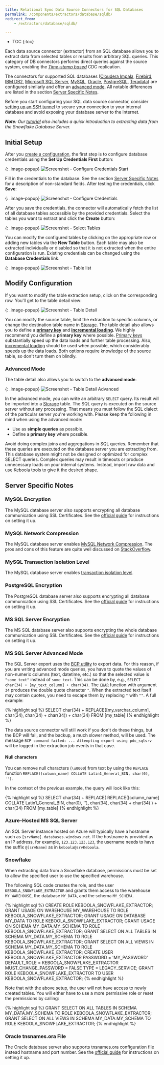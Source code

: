 ```yaml
---
title: Relational Sync Data Source Connectors for SQL Databases
permalink: /components/extractors/database/sqldb/
redirect_from:
    - /extractors/database/sqldb/

---
```


* TOC
{:toc}

Each data source connector (extractor) from an SQL database allows you to extract data from selected tables or results from arbitrary SQL queries. 
This category of DB connectors performs direct queries against the source system, enabling the [_Time-stamp based_](/components/extractors/database/#incremental-fetching) CDC replication.

The connectors for supported SQL databases ([Cloudera Impala](https://www.cloudera.com/products/open-source/apache-hadoop/impala.html), 
[Firebird](http://www.firebirdsql.org/), [IBM DB2](https://www.ibm.com/analytics/db2), 
[Microsoft SQL Server](https://www.microsoft.com/en-us/sql-server/), [MySQL](https://www.mysql.com/),
[Oracle](https://www.oracle.com/index.html), [PostgreSQL](https://www.postgresql.org/), [Teradata](https://www.teradata.com/)) are configured
similarly and offer an [advanced mode](/components/extractors/database/sqldb/#advanced-mode). All notable differences are listed 
in the section [Server Specific Notes](#server-specific-notes).

Before you start configuring your SQL data source connector, consider [setting up an SSH tunnel](/components/extractors/database/#connecting-to-database) to secure your connection to your internal database and 
avoid exposing your database server to the Internet.

***Note:** Our [tutorial](/tutorial/load/database/) also includes a quick introduction to extracting data from the Snowflake Database Server.*

## Initial Setup
After you [create a configuration](/components/#creating-component-configuration), the first step is to configure database credentials using the **Set Up Credentials First** button:

{: .image-popup}
![Screenshot - Configure Credentials Start](/components/extractors/database/sqldb/sqldb-1.png)

Fill in the credentials to the database. See the section [Server Specific Notes](#server-specific-notes) for a description of non-standard fields.
After testing the credentials, click **Save**:

{: .image-popup}
![Screenshot - Configure Credentials](/components/extractors/database/sqldb/sqldb-2.png)

After you save the credentials, the connector will automatically fetch the list of all database tables accessible by the provided credentials.
Select the tables you want to extract and click the **Create** button:

{: .image-popup}
![Screenshot - Select Tables](/components/extractors/database/sqldb/sqldb-3.png)

You can modify the configured tables by clicking on the appropriate row or adding new tables via the **New Table** button.
Each table may also be extracted individually or disabled so that it is not extracted when the entire configuration is run.
Existing credentials can be changed using the **Database Credentials** link.

{: .image-popup}
![Screenshot - Table list](/components/extractors/database/sqldb/sqldb-4.png)

## Modify Configuration
If you want to modify the table extraction setup, click on the corresponding row. You'll get to the table detail view:

{: .image-popup}
![Screenshot - Table Detail](/components/extractors/database/sqldb/sqldb-5.png)

You can modify the source table, limit the extraction to specific columns, or change the destination table name in
[Storage](/storage/). The table detail also allows you to define a [**primary key**](/storage/tables/#primary-keys)
and [**incremental loading**](/storage/tables/#incremental-loading).
We highly recommend you define a **primary key** where possible. [Primary keys](/storage/tables/#primary-keys) substantially
speed up the data loads and further table processing. Also, [incremental loading](/storage/tables/#incremental-loading) should be used when possible, which considerably speeds up the data loads.
Both options require knowledge of the source table, so don't turn them on blindly.

### Advanced Mode
The table detail also allows you to switch to the **advanced mode**:

{: .image-popup}
![Screenshot - Table Detail Advanced](/components/extractors/database/sqldb/sqldb-6.png)

In the advanced mode, you can write an arbitrary `SELECT` query. Its result will be imported into a
[Storage](/storage/) table. The SQL query is executed on the source server without any processing. That means you must 
follow the SQL dialect of the particular server you're working with.
Please keep the following in mind when using the advanced mode:

- Use as **simple queries** as possible.
- Define a **primary key** where possible.

Avoid doing complex joins and aggregations in SQL queries.
Remember that these queries are executed on the database server you are extracting from.
This database system might not be designed or optimized for complex SELECT queries.
Complex queries may result in timeouts or produce unnecessary loads on your internal systems.
Instead, import raw data and use Keboola tools to give it the desired shape.

## Server Specific Notes

### MySQL Encryption
The MySQL database server also supports encrypting all database communication using SSL Certificates. See the
[official guide](https://dev.mysql.com/doc/refman/5.7/en/creating-ssl-files-using-openssl.html) for instructions on setting it up.

### MySQL Network Compression
The MySQL database server enables [MySQL Network Compression](https://dev.mysql.com/doc/refman/5.7/en/group-replication-message-compression.html). The pros and cons
of this feature are quite well discussed on [StackOverflow](https://stackoverflow.com/questions/2506460/when-should-i-use-mysql-compressed-protocol).

### MySQL Transaction Isolation Level
The MySQL database server enables [transaction isolation level](https://dev.mysql.com/doc/refman/8.0/en/innodb-transaction-isolation-levels.html).

### PostgreSQL Encryption
The PostgreSQL database server also supports encrypting all database communication using SSL Certificates. See the
[official guide](http://www.postgresql.cn/docs/9.5/ssl-tcp.html) for instructions on setting it up.

### MS SQL Server Encryption
The MS SQL database server also supports encrypting the whole database communication using SSL Certificates. See the
[official guide](https://docs.microsoft.com/en-us/sql/database-engine/configure-windows/enable-encrypted-connections-to-the-database-engine) for instructions on setting it up.

### MS SQL Server Advanced Mode
The SQL Server export uses the [BCP utility](https://docs.microsoft.com/en-us/sql/tools/bcp-utility?view=sql-server-2017) to export data.
For this reason, if you are writing advanced mode queries, you have to quote the values of non-numeric columns (text, datetime, etc.) so that the selected
value is `"some text"` instead of `some text`. This can be done by, e.g., `SELECT char(34) + [my_text_column] + char(34)`.
The [`CHAR`](https://docs.microsoft.com/en-us/sql/t-sql/functions/char-transact-sql?view=sql-server-2017) function with argument `34` produces
the double quote character `"`.
When the extracted text itself may contain quotes, you need to escape them by replacing `"` with `""`. A full example:

{% highlight sql %}
SELECT char(34) + REPLACE([my_varchar_column], char(34), char(34) + char(34)) + char(34) FROM [my_table]
{% endhighlight %}

The data source connector will still work if you don't do these things, but the BCP will fail, and the backup, a much slower method,
will be used. The message `BCP command failed: ... Attempting export using pdo_sqlsrv` will be logged in the extraction
job events in that case.

#### Null characters

You can remove null characters (`\u0000`) from text by using the `REPLACE` function
`REPLACE([column_name] COLLATE Latin1_General_BIN, char(0), '')`.

In the context of the previous example, the query will look like this:

{% highlight sql %}
SELECT char(34) + REPLACE(
  REPLACE([column_name] COLLATE Latin1_General_BIN, char(0), ''),
  char(34),
  char(34) + char(34)
) + char(34)
FROM [my_table]
{% endhighlight %}

### Azure-Hosted MS SQL Server
An SQL Server instance hosted on Azure will typically have a hostname such as `[srvName].databases.windows.net`.
If the hostname is provided as an IP address, for example, `123.123.123.123`, the username needs to have the suffix `@[srvName]` as in `keboola@srvKeboola`.

### Snowflake
When extracting data from a Snowflake database, permissions must be set to allow the
specified user to use the specified warehouse.

The following SQL code creates the role, and the user `KEBOOLA_SNOWFLAKE_EXTRACTOR` and grants them access
to the warehouse `MY_WAREHOUSE`, the database `MY_DATA`, and the schema `MY_SCHEMA`.

{% highlight sql %}
CREATE ROLE KEBOOLA_SNOWFLAKE_EXTRACTOR;
GRANT USAGE ON WAREHOUSE MY_WAREHOUSE TO ROLE KEBOOLA_SNOWFLAKE_EXTRACTOR;
GRANT USAGE ON DATABASE MY_DATA TO ROLE KEBOOLA_SNOWFLAKE_EXTRACTOR;
GRANT USAGE ON SCHEMA MY_DATA.MY_SCHEMA TO ROLE KEBOOLA_SNOWFLAKE_EXTRACTOR;
GRANT SELECT ON ALL TABLES IN SCHEMA MY_DATA.MY_SCHEMA TO ROLE KEBOOLA_SNOWFLAKE_EXTRACTOR;
GRANT SELECT ON ALL VIEWS IN SCHEMA MY_DATA.MY_SCHEMA TO ROLE KEBOOLA_SNOWFLAKE_EXTRACTOR;
CREATE USER KEBOOLA_SNOWFLAKE_EXTRACTOR PASSWORD = 'MY_PASSWORD' DEFAULT_ROLE = KEBOOLA_SNOWFLAKE_EXTRACTOR MUST_CHANGE_PASSWORD = FALSE TYPE = LEGACY_SERVICE;
GRANT ROLE KEBOOLA_SNOWFLAKE_EXTRACTOR TO USER KEBOOLA_SNOWFLAKE_EXTRACTOR;
{% endhighlight %}

Note that with the above setup, the user will not have access to newly created tables.
You will either have to use a more permissive role or reset the permissions by calling:

{% highlight sql %}
GRANT SELECT ON ALL TABLES IN SCHEMA MY_DATA.MY_SCHEMA TO ROLE KEBOOLA_SNOWFLAKE_EXTRACTOR;
GRANT SELECT ON ALL VIEWS IN SCHEMA MY_DATA.MY_SCHEMA TO ROLE KEBOOLA_SNOWFLAKE_EXTRACTOR;
{% endhighlight %}

### Oracle tnsnames.ora File
The Oracle database server also supports tnsnames.ora configuration file instead hostname and port number. See the [official guide](https://docs.oracle.com/database/121/NETRF/tnsnames.htm#NETRF261) for instructions on setting it up.
